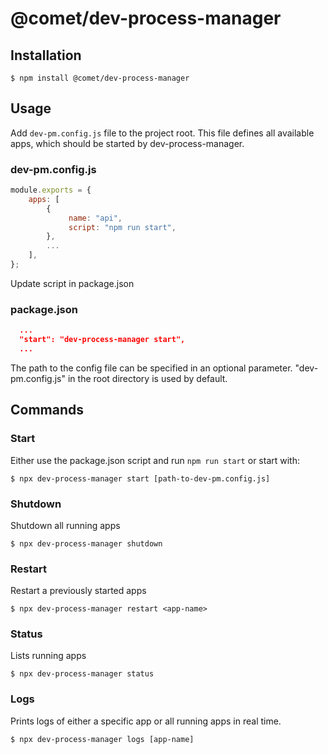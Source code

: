 # @comet/dev-process-manager

## Installation

```console
$ npm install @comet/dev-process-manager
```

## Usage

Add `dev-pm.config.js` file to the project root.
This file defines all available apps, which should be started by dev-process-manager.

### dev-pm.config.js

```javascript
module.exports = {
    apps: [
        {
             name: "api",
             script: "npm run start",
        },
        ...
    ],
};

```

Update script in package.json


### package.json

```json
  ...
  "start": "dev-process-manager start",
  ...
```

The path to the config file can be specified in an optional parameter. "dev-pm.config.js" in the root directory is used by default.

## Commands

### Start
Either use the package.json script and run `npm run start`
or start with:
```console
$ npx dev-process-manager start [path-to-dev-pm.config.js]
```

### Shutdown

Shutdown all running apps
```console
$ npx dev-process-manager shutdown
```

### Restart

Restart a previously started apps

```console
$ npx dev-process-manager restart <app-name>
```


### Status
Lists running apps

```console
$ npx dev-process-manager status
```

### Logs
Prints logs of either a specific app or all running apps in real time.

```console
$ npx dev-process-manager logs [app-name]
```
